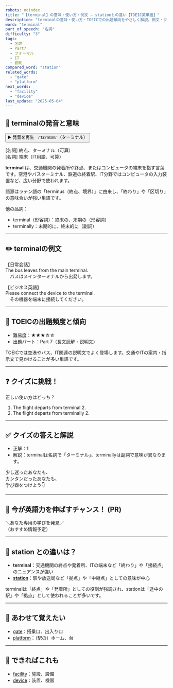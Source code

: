 ```yaml
---
robots: noindex
title: "【terminal】の意味・使い方・例文 ― stationとの違い【TOEIC英単語】"
description: "terminalの意味・使い方・TOEICでの出題傾向をやさしく解説。例文・クイズ付きでstationとの違いもわかりやすく学べます。"
word: "terminal"
part_of_speech: "名詞"
difficulty: "3"
tags:
  - 名詞
  - Part7
  - フォーマル
  - IT
  - 説明
compared_word: "station"
related_words:
  - "gate"
  - "platform"
next_words:
  - "facility"
  - "device"
last_update: "2025-05-04"
---
```


## 🔰 terminalの発音と意味

<button class="play-audio" onclick="playTTS('terminal')">
  <span class="play-audio-main">
    ▶️ 発音を再生　/ˈtɜːrmɪnl/
  </span>
  <span class="play-audio-sub">
    （ターミナル）
  </span>
</button>

[名詞] 終点、ターミナル（可算）  
[名詞] 端末（IT用語、可算）

**terminal** は、交通機関の発着所や終点、またはコンピュータの端末を指す言葉です。空港やバスターミナル、鉄道の終着駅、IT分野ではコンピュータの入力装置など、広い分野で使われます。

語源はラテン語の「terminus（終点、境界）」に由来し、「終わり」や「区切り」の意味合いが強い単語です。

他の品詞：  
- terminal（形容詞）：終末の、末期の（形容詞）
- terminally：末期的に、終末的に（副詞）

---

## ✏️ terminalの例文

【日常会話】  
The bus leaves from the main terminal.  
　バスはメインターミナルから出発します。

【ビジネス英語】  
Please connect the device to the terminal.  
　その機器を端末に接続してください。

---

## 🎯 TOEICの出題頻度と傾向

- 難易度：★★★☆☆
- 出題パート：Part 7（長文読解・説明文）

TOEICでは空港やバス、IT関連の説明文でよく登場します。交通やITの案内・指示文で見かけることが多い単語です。

---

## ❓ クイズに挑戦！

正しい使い方はどっち？

1. The flight departs from terminal 2.  
2. The flight departs from terminally 2.

---

## ✅ クイズの答えと解説

- 正解：**1**
- 解説：terminalは名詞で「ターミナル」、terminallyは副詞で意味が異なります。

少し迷ったあなたも、  
カンタンだったあなたも、  
学び癖をつけよう👇️

---

## 🚀 今が英語力を伸ばすチャンス！ (PR)

<div class="info-center">
＼あなた専用の学びを発見／<br>  
（おすすめ情報予定）
</div>

---

## 🤔  station との違いは？

- **terminal**：交通機関の終点や発着所、ITの端末など「終わり」や「接続点」のニュアンスが強い
- **[station](/station)**：駅や放送局など「拠点」や「中継点」としての意味が中心

terminalは「終点」や「発着所」としての役割が強調され、stationは「途中の駅」や「拠点」として使われることが多いです。

---

## 🧩 あわせて覚えたい

- [gate](/gate)：搭乗口、出入り口
- [platform](/platform)：（駅の）ホーム、台

---

## 📖 できればこれも

- [facility](/facility)：施設、設備
- [device](/device)：装置、機器

<!-- cvid: aid28_bid22 -->
